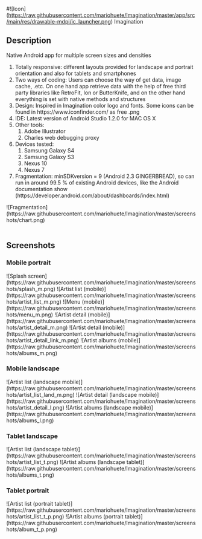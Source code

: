 #![Icon] (https://raw.githubusercontent.com/mariohuete/Imagination/master/app/src/main/res/drawable-mdpi/ic_launcher.png) Imagination
<body>
<h2>Description</h2>
<p>Native Android app for multiple screen sizes and densities
<ol> 
<li>Totally responsive: different layouts provided for landscape and portrait orientation and also for tablets and smartphones</li> 
<li>Two ways of coding: Users can choose the way of get data, image cache, .etc. On one hand app retrieve data with the help of free third party libraries like RetroFit, Ion or ButterKnife, and on the other hand everything is set with native methods and structures</li>
<li>Design: Inspired in Imagination color logo and fonts. Some icons can be found in https://www.iconfinder.com/ as free .png</li> 
<li>IDE: Latest version of Android Studio 1.2.0 for MAC OS X</li>
<li>Other tools: <ol>
  <li>Adobe Illustrator</li>
  <li>Charles web debugging proxy</li>
  </ol>
</li>
<li>Devices tested: <ol>
  <li>Samsung Galaxy S4</li>
  <li>Samsung Galaxy S3</li>
  <li>Nexus 10</li>
  <li>Nexus 7</li>
</ol>
</li>
<li>Fragmentation: minSDKversion = 9 (Android 2.3 GINGERBREAD), so can run in around 99.5 % of existing Android devices, like the Android documentation show (https://developer.android.com/about/dashboards/index.html)</li> 
</ol>
![Fragmentation](https://raw.githubusercontent.com/mariohuete/Imagination/master/screenshots/chart.png)
</br>
</br>
<h2>Screenshots</h2>
<h3>Mobile portrait</h3>
<tr>
  <td>![Splash screen](https://raw.githubusercontent.com/mariohuete/Imagination/master/screenshots/splash_m.png)</td>
  <td>![Artist list (mobile)](https://raw.githubusercontent.com/mariohuete/Imagination/master/screenshots/artist_list_m.png)</td>
  <td>![Menu (mobile)](https://raw.githubusercontent.com/mariohuete/Imagination/master/screenshots/menu_m.png)</td>
</tr>
<tr>
  <td>![Artist detail (mobile)](https://raw.githubusercontent.com/mariohuete/Imagination/master/screenshots/artist_detail_m.png)</td>
  <td>![Artist detail (mobile)](https://raw.githubusercontent.com/mariohuete/Imagination/master/screenshots/artist_detail_link_m.png)</td>
  <td>![Artist albums (mobile)](https://raw.githubusercontent.com/mariohuete/Imagination/master/screenshots/albums_m.png)</td>
</tr>
<h3>Mobile landscape</h3>
<tr>
  <td>![Artist list (landscape mobile)](https://raw.githubusercontent.com/mariohuete/Imagination/master/screenshots/artist_list_land_m.png)</td>
  <td>![Artist detail (landscape mobile)](https://raw.githubusercontent.com/mariohuete/Imagination/master/screenshots/artist_detail_l.png)</td>
  <td>![Artist albums (landscape mobile)](https://raw.githubusercontent.com/mariohuete/Imagination/master/screenshots/albums_l.png)</td>
</tr>
<h3>Tablet landscape</h3>
<tr>
  <td>![Artist list (landscape tablet)](https://raw.githubusercontent.com/mariohuete/Imagination/master/screenshots/artist_list_t.png)</td>
  <td>![Artist albums (landscape tablet)](https://raw.githubusercontent.com/mariohuete/Imagination/master/screenshots/albums_t.png)</td>
</tr>
<h3>Tablet portrait</h3>
<tr>
  <td>![Artist list (portrait tablet)](https://raw.githubusercontent.com/mariohuete/Imagination/master/screenshots/artist_list_t_p.png)</td>
  <td>![Artist albums (portrait tablet)](https://raw.githubusercontent.com/mariohuete/Imagination/master/screenshots/album_t_p.png)</td>
</tr>  
<!--![Splash screen](https://raw.githubusercontent.com/mariohuete/Imagination/master/screenshots/splash_m.png)
![Artist list (mobile)](https://raw.githubusercontent.com/mariohuete/Imagination/master/screenshots/artist_list_m.png)
![Menu (mobile)](https://raw.githubusercontent.com/mariohuete/Imagination/master/screenshots/menu_m.png)
![Artist detail (mobile)](https://raw.githubusercontent.com/mariohuete/Imagination/master/screenshots/artist_detail_m.png)
![Artist detail (mobile)](https://raw.githubusercontent.com/mariohuete/Imagination/master/screenshots/artist_detail_link_m.png)
![Artist albums (mobile)](https://raw.githubusercontent.com/mariohuete/Imagination/master/screenshots/albums_m.png)
![Artist list (landscape mobile)](https://raw.githubusercontent.com/mariohuete/Imagination/master/screenshots/artist_list_land_m.png)
![Artist detail (landscape mobile)](https://raw.githubusercontent.com/mariohuete/Imagination/master/screenshots/artist_detail_l.png)
![Artist albums (landscape mobile)](https://raw.githubusercontent.com/mariohuete/Imagination/master/screenshots/albums_l.png)
![Artist list (landscape tablet)](https://raw.githubusercontent.com/mariohuete/Imagination/master/screenshots/artist_list_t.png)
![Artist albums (landscape tablet)](https://raw.githubusercontent.com/mariohuete/Imagination/master/screenshots/albums_t.png)
![Artist list (portrait tablet)](https://raw.githubusercontent.com/mariohuete/Imagination/master/screenshots/artist_list_t_p.png)
![Artist albums (portrait tablet)](https://raw.githubusercontent.com/mariohuete/Imagination/master/screenshots/album_t_p.png)-->
</body>
